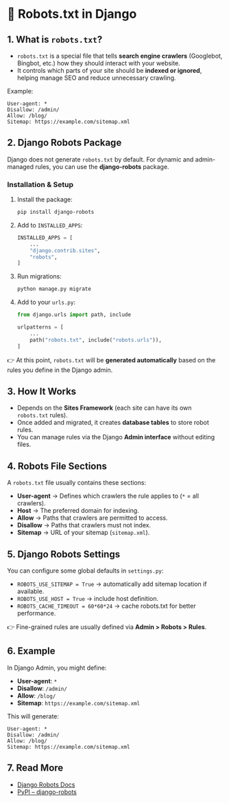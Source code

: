 # 🤖 Robots.txt in Django

## 1. What is `robots.txt`?

* `robots.txt` is a special file that tells **search engine crawlers** (Googlebot, Bingbot, etc.) how they should interact with your website.
* It controls which parts of your site should be **indexed or ignored**, helping manage SEO and reduce unnecessary crawling.

Example:

```
User-agent: *
Disallow: /admin/
Allow: /blog/
Sitemap: https://example.com/sitemap.xml
```


## 2. Django Robots Package

Django does not generate `robots.txt` by default. For dynamic and admin-managed rules, you can use the **django-robots** package.

### Installation & Setup

1. Install the package:

   ```bash
   pip install django-robots
   ```

2. Add to `INSTALLED_APPS`:

   ```python
   INSTALLED_APPS = [
       ...
       "django.contrib.sites",
       "robots",
   ]
   ```

3. Run migrations:

   ```bash
   python manage.py migrate
   ```

4. Add to your `urls.py`:

   ```python
   from django.urls import path, include

   urlpatterns = [
       ...
       path("robots.txt", include("robots.urls")),
   ]
   ```

👉 At this point, `robots.txt` will be **generated automatically** based on the rules you define in the Django admin.


## 3. How It Works

* Depends on the **Sites Framework** (each site can have its own `robots.txt` rules).
* Once added and migrated, it creates **database tables** to store robot rules.
* You can manage rules via the Django **Admin interface** without editing files.


## 4. Robots File Sections

A `robots.txt` file usually contains these sections:

* **User-agent** → Defines which crawlers the rule applies to (`*` = all crawlers).
* **Host** → The preferred domain for indexing.
* **Allow** → Paths that crawlers are permitted to access.
* **Disallow** → Paths that crawlers must not index.
* **Sitemap** → URL of your sitemap (`sitemap.xml`).


## 5. Django Robots Settings

You can configure some global defaults in `settings.py`:

* `ROBOTS_USE_SITEMAP = True` → automatically add sitemap location if available.
* `ROBOTS_USE_HOST = True` → include host definition.
* `ROBOTS_CACHE_TIMEOUT = 60*60*24` → cache robots.txt for better performance.

👉 Fine-grained rules are usually defined via **Admin > Robots > Rules**.


## 6. Example

In Django Admin, you might define:

* **User-agent**: `*`
* **Disallow**: `/admin/`
* **Allow**: `/blog/`
* **Sitemap**: `https://example.com/sitemap.xml`

This will generate:

```
User-agent: *
Disallow: /admin/
Allow: /blog/
Sitemap: https://example.com/sitemap.xml
```


## 7. Read More

* [Django Robots Docs](https://django-robots.readthedocs.io/en/latest)
* [PyPI – django-robots](https://pypi.org/project/django-robots)
